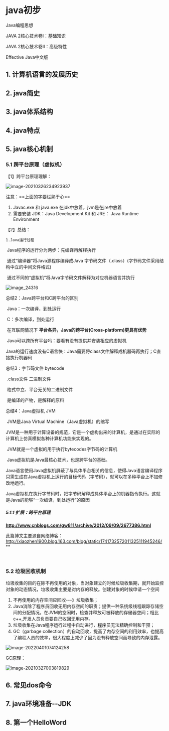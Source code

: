 # java初步

Java编程思想

JAVA 2核心技术卷I：基础知识

JAVA 2核心技术卷II：高级特性

Effective Java中文版





## 1. 计算机语言的发展历史



## 2. java简史



## 3. java体系结构



## 4. java特点



## 5. java核心机制

### 5.1 跨平台原理（虚拟机）

【1】跨平台原理理解：

![image-20210326234923937](https://p.ipic.vip/5e7pwi.jpg)

注意：==上面的字要烂熟于心==

1. Javac.exe 和 java.exe 在jdk中放着，jvm是在jre中放着
2. 需要安装 JDK：Java Development Kit 和 JRE： Java Runtime Environment 

【2】总结： 

 	1.Java运行过程 	 	

​		Java程序的运行分为两步：先编译再解释执行 	 	

​		通过“编译器”将Java源程序编译成Java 字节码文件（.class）(字节码文件采用结构中立的中间文件格式) 	 	

​		通过不同的“虚拟机”将Java字节码文件解释为对应机器语言并执行  	

![image_24316](https://p.ipic.vip/tuybmw.jpg)



总结2：Java跨平台和C跨平台的区别 

​		Java：一次编译，到处运行     

​		C：多次编译，到处运行 

​		在互联网情况下 **平台各异，Java的跨平台(Cross-platform)更具有优势**

​		Java可以跨所有平台吗：要看有没有提供并安装相应的虚拟机 

​		Java的运行速度没有C语言快：Java需要将class文件解释成机器码再执行；C直接执行机器码  


 总结3：字节码文件 bytecode 

​		.class文件  二进制文件 

​		格式中立、平台无关的二进制文件 

​		是编译的产物，是解释的原料 


 总结4：Java虚拟机 JVM 	

​		JVM是Java Virtual Machine（Java虚拟机）的缩写 	

​		JVM是一种用于计算设备的规范，它是一个虚构出来的计算机，是通过在实际的计算机上仿真模拟各种计算机功能来实现的。 	

​		JVM就是一个虚拟的用于执行bytecodes字节码的计算机 	

​		Java虚拟机是Java最核心技术，也是跨平台的基础。 	

​		Java语言使用Java虚拟机屏蔽了与具体平台相关的信息，使得Java语言编译程序只需生成在Java虚拟机上运行的目标代码（字节码），就可以在多种平台上不加修改地运行。 	

​		Java虚拟机在执行字节码时，把字节码解释成具体平台上的机器指令执行。这就是Java的能够“一次编译，到处运行”的原因 	



##### 5.1.1 扩展：跨平台原理

**http://www.cnblogs.com/gw811/archive/2012/09/09/2677386.html** 

此篇博文主要源自网络博客：http://xiaozhen1900.blog.163.com/blog/static/1741732572011325111945246/** 

　　

### 5.2 垃圾回收机制

​       垃圾收集的目的在除不再使用的对象，当对象建立的时候垃圾收集期，就开始监控对象的动态情况，垃圾收集主要是对内存的释放。创建对象的时候申请一个空间 

1. 不再使用的内存空间应回收---》垃圾收集； 	
2. Java消除了程序员回收无用内存空间的职责；提供一种系统级线程跟踪存储空间的分配情况。在JVM的空闲时，检查并释放可被释放的存储器空间；相比c++,开发人员负责要自己收回无用内存。 	
3. 垃圾收集在Java程序运行过程中自动进行，程序员无法精确控制和干预； 	
4. GC（garbage collection）的自动回收，提高了内存空间的利用效率，也提高了编程人员的效率，很大程度上减少了因为没有释放空间而导致的内存泄露。  	 



![image-20220401074124258](https://p.ipic.vip/02be86.jpg)



GC原理：

![image-20210327003819829](https://p.ipic.vip/47t6it.jpg)

## 6. 常见dos命令



## 7. java环境准备--JDK



## 8. 第一个HelloWord

